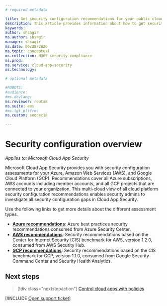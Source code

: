 ```yaml
---
# required metadata

title: Get security configuration recommendations for your public cloud platforms
description: This article provides information about how to get security configuration recommendations in Cloud App Security for your organization's public cloud platforms.
keywords:
author: shsagir
ms.author: shsagir
manager: shsagir
ms.date: 06/28/2020
ms.topic: conceptual
ms.collection: M365-security-compliance
ms.prod:
ms.service: cloud-app-security
ms.technology:

# optional metadata

#ROBOTS:
#audience:
#ms.devlang:
ms.reviewer: reutam
ms.suite: ems
#ms.tgt_pltfrm:
ms.custom: seodec18

---
```

# Security configuration overview

*Applies to: Microsoft Cloud App Security*

Microsoft Cloud App Security provides you with security configuration assessments for your Azure, Amazon Web Services (AWS), and Google Cloud Platform (GCP). Recommendations cover all Azure subscriptions, AWS accounts including member accounts, and all GCP projects that are connected to your organization. This multi-cloud view of all cloud platform security configuration recommendations enables security admins to investigate all security configuration gaps in Cloud App Security.

Use the following links to get more details about the different assessment types.

- **[Azure recommendations](security-config-azure.md)**: Azure best practices security recommendations consumed from Azure Security Center.
- **[AWS recommendations](security-config-aws.md)**: Security recommendations based on the Center for Internet Security (CIS) benchmark for AWS, version 1.2.0, consumed from AWS Security Hub.
- **[GCP recommendations](security-config-gcp.md)**: Security recommendations based on the CIS benchmark for GCP, version 1.1.0, consumed from Google Security Command Center and Security Health Analytics.

## Next steps

> [!div class="nextstepaction"]
> [Control cloud apps with policies](control-cloud-apps-with-policies.md)

[!INCLUDE [Open support ticket](includes/support.md)]
